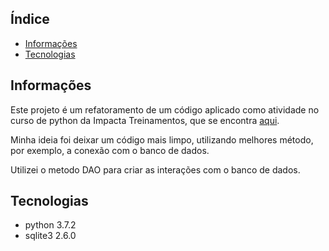 ## Índice
* [Informações](#informaes)
* [Tecnologias](#tecnologias)

## Informações
Este projeto é um refatoramento de um código aplicado como atividade no curso de python da Impacta Treinamentos,
que se encontra [aqui](./agenda_old).

Minha ideia foi deixar um código mais limpo, utilizando melhores método, por exemplo, a conexão com o banco de dados.

Utilizei o metodo DAO para criar as interações com o banco de dados.


## Tecnologias

* python 3.7.2
* sqlite3 2.6.0

